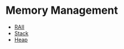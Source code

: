 # Memory Management

- [RAII](Memory%20Management/RAII.md)
- [Stack](Memory%20Management/Stack.md)
- [Heap](Memory%20Management/Heap.md)